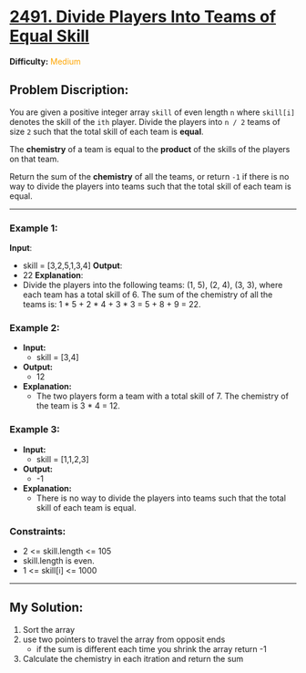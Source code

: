 # [2491. Divide Players Into Teams of Equal Skill](https://leetcode.com/problems/divide-players-into-teams-of-equal-skill/description/?envType=daily-question&envId=2024-11-06)

**Difficulty:** <span style="color: orange">Medium</span>

## Problem Discription:
You are given a positive integer array `skill` of even length `n` where `skill[i]` denotes the skill of the `ith` player. Divide the players into `n / 2` teams of size `2` such that the total skill of each team is **equal**.

The **chemistry** of a team is equal to the **product** of the skills of the players on that team.

Return the sum of the **chemistry** of all the teams, or return `-1` if there is no way to divide the players into teams such that the total skill of each team is equal.

---

### **Example 1:**

**Input**: 
* skill = [3,2,5,1,3,4]
**Output**: 
* 22
**Explanation**: 
* Divide the players into the following teams: (1, 5), (2, 4), (3, 3), where each team has a total skill of 6.
The sum of the chemistry of all the teams is: 1 * 5 + 2 * 4 + 3 * 3 = 5 + 8 + 9 = 22.

### **Example 2:**

* **Input:**
    * skill = [3,4]
* **Output:** 
    * 12
* **Explanation:** 
    * The two players form a team with a total skill of 7.
The chemistry of the team is 3 * 4 = 12.

### **Example 3:**

* **Input:** 
    * skill = [1,1,2,3]
* **Output:** 
    * -1
* **Explanation:** 
    * There is no way to divide the players into teams such that the total skill of each team is equal.
 

### **Constraints:**

* 2 <= skill.length <= 105
* skill.length is even.
* 1 <= skill[i] <= 1000

---

## My Solution: 
1. Sort the array
2. use two pointers to travel the array from opposit ends
    * if the sum is different each time you shrink the array return -1
3. Calculate the chemistry in each itration and return the sum
